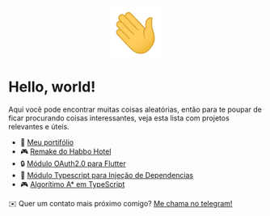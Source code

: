 <p align="center">
  <img style="margin: 0 auto" src="https://github.com/ABSphreak/ABSphreak/blob/master/gifs/Hi.gif" height="100">
</p>

# Hello, world!

Aqui você pode encontrar muitas coisas aleatórias, então para te poupar de ficar procurando coisas interessantes, veja esta lista com projetos relevantes e úteis.

- 💼 [Meu portifólio](http://salomaosnff.github.io/)
- 🎮 [Remake do Habbo Hotel](https://github.com/open-hotel)
- 🔒 [Módulo OAuth2.0 para Flutter](https://github.com/salomaosnff/oauth_dio)
- 💉 [Módulo Typescript para Injeção de Dependencias](https://github.com/open-hotel/injets)
- 🎮 [Algorítimo A* em TypeScript](https://github.com/salomaosnff/A-Typescript)

✉️ Quer um contato mais próximo comigo? [Me chama no telegram!](https://t.me/salomaosnff)
